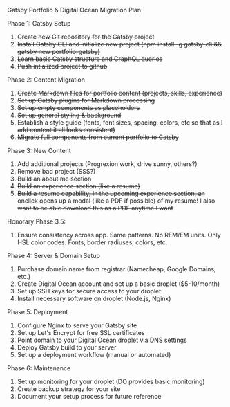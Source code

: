 Gatsby Portfolio & Digital Ocean Migration Plan

Phase 1: Gatsby Setup
1. ~~Create new Git repository for the Gatsby project~~
2. ~~Install Gatsby CLI and initialize new project (npm install -g gatsby-cli && gatsby new portfolio-gatsby)~~
3. ~~Learn basic Gatsby structure and GraphQL queries~~
4. ~~Push intialized project to github~~

Phase 2: Content Migration
1. ~~Create Markdown files for portfolio content (projects, skills, experience)~~
2. ~~Set up Gatsby plugins for Markdown processing~~
3. ~~Set up empty components as placeholders~~
4. ~~Set up general styling & background~~
5. ~~Establish a style guide (fonts, font sizes, spacing, colors, etc so that as I add content it all looks consistent)~~
6. ~~Migrate full components from current portfolio to Gatsby~~

Phase 3: New Content
1. Add additional projects (Progrexion work, drive sunny, others?)
2. Remove bad project (SSS?)
3. ~~Build an about me section~~
4. ~~Build an experience section (like a resume)~~
5. ~~Build a resume capability; in the upcoming experience section, an onclick opens up a modal (like a PDF if possible) of my resume! I also want to be able download this as a PDF anytime I want~~


Honorary Phase 3.5:
1. Ensure consistency across app. Same patterns. No REM/EM units. Only HSL color codes. Fonts, border radiuses, colors, etc.

Phase 4: Server & Domain Setup
1. Purchase domain name from registrar (Namecheap, Google Domains, etc.)
2. Create Digital Ocean account and set up a basic droplet ($5-10/month)
3. Set up SSH keys for secure access to your droplet
4. Install necessary software on droplet (Node.js, Nginx)

Phase 5: Deployment
1. Configure Nginx to serve your Gatsby site
2. Set up Let's Encrypt for free SSL certificates
3. Point domain to your Digital Ocean droplet via DNS settings
4. Deploy Gatsby build to your server
5. Set up a deployment workflow (manual or automated)

Phase 6: Maintenance
1. Set up monitoring for your droplet (DO provides basic monitoring)
2. Create backup strategy for your site
3. Document your setup process for future reference